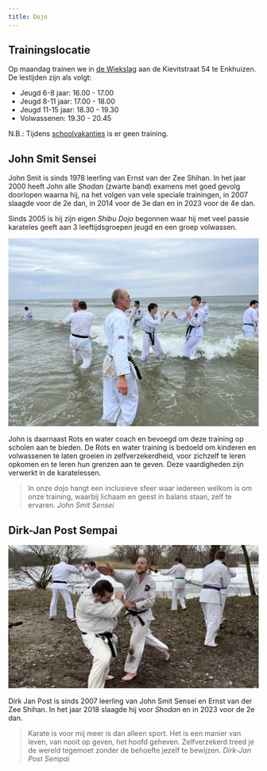 ```yaml
---
title: Dojo
---
```


## Trainingslocatie

Op maandag trainen we in [de Wiekslag](https://goo.gl/maps/PvfAakHLZLiTecWdA) aan de Kievitstraat 54 te Enkhuizen. De lestijden zijn als volgt:

- Jeugd 6-8 jaar: 16.00 - 17.00
- Jeugd 8-11 jaar: 17.00 - 18.00
- Jeugd 11-15 jaar: 18.30 - 19.30
- Volwassenen: 19.30 - 20.45

N.B.: Tijdens [schoolvakanties](https://www.rijksoverheid.nl/onderwerpen/schoolvakanties/overzicht-schoolvakanties-per-schooljaar/overzicht-schoolvakanties-2023-2024) is er geen training.

## John Smit Sensei

John Smit is sinds 1978 leerling van Ernst van der Zee Shihan. In het jaar 2000 heeft John alle _Shodan_ (zwarte band) examens met goed gevolg doorlopen waarna hij, na het volgen van vele speciale trainingen, in 2007 slaagde voor de 2e dan, in 2014 voor de 3e dan en in 2023 voor de 4e dan.

Sinds 2005 is hij zijn eigen _Shibu Dojo_ begonnen waar hij met veel passie karateles geeft aan 3 leeftijdsgroepen jeugd en een groep volwassen.

![John Smit Sensei](../img/johnsmithsensei.jpeg)

John is daarnaast Rots en water coach en bevoegd om deze training op scholen aan te bieden. De Rots en water training is bedoeld om kinderen en volwassenen te laten groeien in zelfverzekerdheid, voor zichzelf te leren opkomen en te leren hun grenzen aan te geven. Deze vaardigheden zijn verwerkt in de karatelessen.

> In onze dojo hangt een inclusieve sfeer waar iedereen welkom is om onze training, waarbij lichaam en geest in balans staan, zelf te ervaren. <cite>John Smit Sensei</cite>

## Dirk-Jan Post Sempai

![Dirk-Jan Post Sempai](../img/dirkjanpostsempai2.jpg)

Dirk Jan Post is sinds 2007 leerling van John Smit Sensei en Ernst van der Zee Shihan. In het jaar 2018 slaagde hij voor _Shodan_ en in 2023 voor de 2e dan.

> Karate is voor mij meer is dan alleen sport. Het is een manier van leven, van nooit op geven, het hoofd geheven. Zelfverzekerd treed je de wereld tegemoet zonder de behoefte jezelf te bewijzen. <cite>Dirk-Jan Post Sempai</cite>
